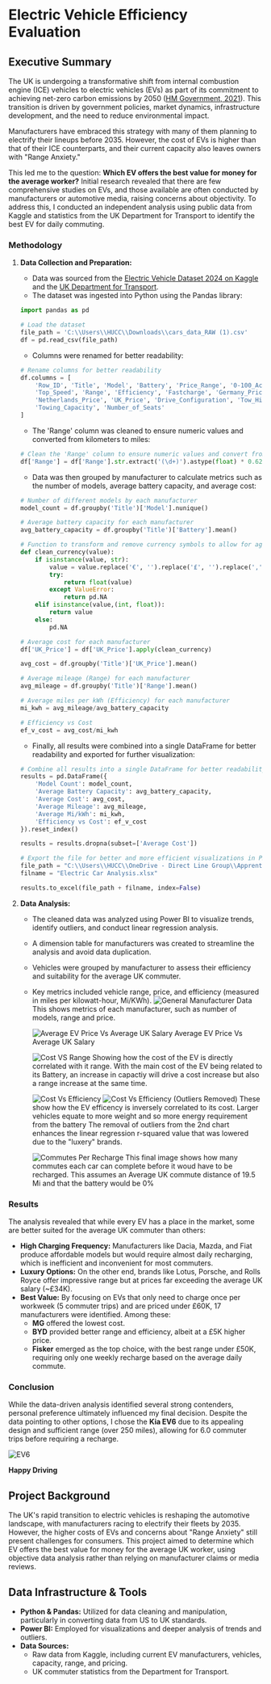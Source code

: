 # Electric Vehicle Efficiency Evaluation

## Executive Summary

The UK is undergoing a transformative shift from internal combustion engine (ICE) vehicles to electric vehicles (EVs) as part of its commitment to achieving net-zero carbon emissions by 2050 ([HM Government, 2021](https://assets.publishing.service.gov.uk/media/6194dfa4d3bf7f0555071b1b/net-zero-strategy-beis.pdf)). This transition is driven by government policies, market dynamics, infrastructure development, and the need to reduce environmental impact.

Manufacturers have embraced this strategy with many of them planning to electrify their lineups before 2035. However, the cost of EVs is higher than that of their ICE counterparts, and their current capacity also leaves owners with "Range Anxiety."

This led me to the question: **Which EV offers the best value for money for the average worker?** Initial research revealed that there are few comprehensive studies on EVs, and those available are often conducted by manufacturers or automotive media, raising concerns about objectivity. To address this, I conducted an independent analysis using public data from Kaggle and statistics from the UK Department for Transport to identify the best EV for daily commuting.

### Methodology

1. **Data Collection and Preparation:**
    - Data was sourced from the [Electric Vehicle Dataset 2024 on Kaggle](https://www.kaggle.com/datasets/vanillatyy1/electric-vehicle-dataset) and the [UK Department for Transport](https://www.gov.uk/government/statistics/transport-statistics-great-britain-2022/transport-statistics-great-britain-2022-domestic-travel).
    - The dataset was ingested into Python using the Pandas library:

    ```python
    import pandas as pd

    # Load the dataset
    file_path = 'C:\\Users\\HUCC\\Downloads\\cars_data_RAW (1).csv'
    df = pd.read_csv(file_path)
    ```

    - Columns were renamed for better readability:

    ```python
    # Rename columns for better readability
    df.columns = [
        'Row_ID', 'Title', 'Model', 'Battery', 'Price_Range', '0-100_Acceleration',
        'Top_Speed', 'Range', 'Efficiency', 'Fastcharge', 'Germany_Price', 
        'Netherlands_Price', 'UK_Price', 'Drive_Configuration', 'Tow_Hitch', 
        'Towing_Capacity', 'Number_of_Seats'
    ]
    ```

    - The 'Range' column was cleaned to ensure numeric values and converted from kilometers to miles:

    ```python
    # Clean the 'Range' column to ensure numeric values and convert from KM to MI
    df['Range'] = df['Range'].str.extract('(\d+)').astype(float) * 0.621371
    ```

    - Data was then grouped by manufacturer to calculate metrics such as the number of models, average battery capacity, and average cost:

    ```python
    # Number of different models by each manufacturer
    model_count = df.groupby('Title')['Model'].nunique()

    # Average battery capacity for each manufacturer
    avg_battery_capacity = df.groupby('Title')['Battery'].mean()

    # Function to transform and remove currency symbols to allow for aggregate functions to be applied later
    def clean_currency(value):
        if isinstance(value, str):
            value = value.replace('€', '').replace('£', '').replace(',', '').replace('*', '').strip()
            try:
                return float(value)
            except ValueError:
                return pd.NA
        elif isinstance(value,(int, float)):
            return value
        else:
            pd.NA

    # Average cost for each manufacturer
    df['UK_Price'] = df['UK_Price'].apply(clean_currency)

    avg_cost = df.groupby('Title')['UK_Price'].mean()

    # Average mileage (Range) for each manufacturer
    avg_mileage = df.groupby('Title')['Range'].mean()

    # Average miles per kWh (Efficiency) for each manufacturer
    mi_kwh = avg_mileage/avg_battery_capacity

    # Efficiency vs Cost
    ef_v_cost = avg_cost/mi_kwh
    ```

    - Finally, all results were combined into a single DataFrame for better readability and exported for further visualization:

    ```python
    # Combine all results into a single DataFrame for better readability
    results = pd.DataFrame({
        'Model Count': model_count,
        'Average Battery Capacity': avg_battery_capacity,
        'Average Cost': avg_cost,
        'Average Mileage': avg_mileage,
        'Average Mi/kWh': mi_kwh,
        'Efficiency vs Cost': ef_v_cost
    }).reset_index()

    results = results.dropna(subset=['Average Cost'])

    # Export the file for better and more efficient visualizations in PBIX
    file_path = "C:\\Users\\HUCC\\OneDrive - Direct Line Group\\Apprenticeship Work\\Term 3\\Data Science, M5, Data Professional Practice\\Public Data\\"
    filname = "Electric Car Analysis.xlsx"

    results.to_excel(file_path + filname, index=False)
    ```

2. **Data Analysis:**
    - The cleaned data was analyzed using Power BI to visualize trends, identify outliers, and conduct linear regression analysis.
    - A dimension table for manufacturers was created to streamline the analysis and avoid data duplication. 
    - Vehicles were grouped by manufacturer to assess their efficiency and suitability for the average UK commuter.
    - Key metrics included vehicle range, price, and efficiency (measured in miles per kilowatt-hour, Mi/KWh).
      ![General Manufacturer Data](./Images/Power%20BI%20Screenshots/Manufaturer%20Statistics%20small%20view.png)
      This shows metrics of each manufacturer, such as number of models, range and price.
      
      ![Average EV Price Vs Average UK Salary](./Images/Power%20BI%20Screenshots/EV%20Cost%20vs%20Average%20UK%20Salary.png)
      Average EV Price Vs Average UK Salary

      ![Cost VS Range](./Images/Power%20BI%20Screenshots/EV%20Cost%20vs%20Average%20UK%20Salary.png)
      Showing how the cost of the EV is directly correlated with it range. With the main cost of the EV being related to its Battery, an increase in capactiy will drive a cost increase but also a range increase at the same time.

      ![Cost Vs Efficiency](./Images/Power%20BI%20Screenshots/Cost%20vs%20Efficiency.png)
      ![Cost Vs Efficiency (Outliers Removed)](./Images/Power%20BI%20Screenshots/Cost%20vs%20Efficiency%20Outliers%20Removed.png)
      These show how the EV efficency is inversely correlated to its cost. Larger vehicles equate to more weight and so more energy requirement from the battery
      The removal of outliers from the 2nd chart enhances the linear regression r-squared value that was lowered due to the "luxery" brands.

      ![Commutes Per Recharge](./Images/Power%20BI%20Screenshots/Commutes%20Per%20Recharge.png)
      This final image shows how many commutes each car can complete before it woud have to be recharged. This assumes an Average UK commute distance of 19.5 Mi and that the battery would be 0%

### Results

The analysis revealed that while every EV has a place in the market, some are better suited for the average UK commuter than others:

- **High Charging Frequency:** Manufacturers like Dacia, Mazda, and Fiat produce affordable models but would require almost daily recharging, which is inefficient and inconvenient for most commuters.
- **Luxury Options:** On the other end, brands like Lotus, Porsche, and Rolls Royce offer impressive range but at prices far exceeding the average UK salary (~£34K).
- **Best Value:** By focusing on EVs that only need to charge once per workweek (5 commuter trips) and are priced under £60K, 17 manufacturers were identified. Among these:
  - **MG** offered the lowest cost.
  - **BYD** provided better range and efficiency, albeit at a £5K higher price.
  - **Fisker** emerged as the top choice, with the best range under £50K, requiring only one weekly recharge based on the average daily commute.

### Conclusion

While the data-driven analysis identified several strong contenders, personal preference ultimately influenced my final decision. Despite the data pointing to other options, I chose the **Kia EV6** due to its appealing design and sufficient range (over 250 miles), allowing for 6.0 commuter trips before requiring a recharge.

![EV6](./Images/EV6.jpg)

**Happy Driving**

## Project Background

The UK's rapid transition to electric vehicles is reshaping the automotive landscape, with manufacturers racing to electrify their fleets by 2035. However, the higher costs of EVs and concerns about "Range Anxiety" still present challenges for consumers. This project aimed to determine which EV offers the best value for money for the average UK worker, using objective data analysis rather than relying on manufacturer claims or media reviews.

## Data Infrastructure & Tools

- **Python & Pandas:** Utilized for data cleaning and manipulation, particularly in converting data from US to UK standards.
- **Power BI:** Employed for visualizations and deeper analysis of trends and outliers.
- **Data Sources:** 
  - Raw data from Kaggle, including current EV manufacturers, vehicles, capacity, range, and pricing.
  - UK commuter statistics from the Department for Transport.


